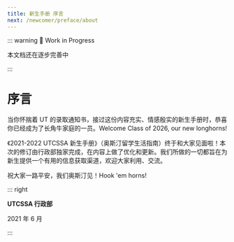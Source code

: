 ```yaml
---
title: 新生手册 序言
next: /newcomer/preface/about
---
```


::: warning 🚧 Work in Progress

本文档还在逐步完善中

:::

# 序言

当你怀揣着 UT 的录取通知书，接过这份内容充实、情感殷实的新生手册时，恭喜你已经成为了长角牛家庭的一员。Welcome Class of 2026, our new longhorns!

《2021-2022 UTCSSA 新生手册》（奥斯汀留学生活指南）终于和大家见面啦！本次的修订由行政部独家完成，在内容上做了优化和更新。我们所做的一切都旨在为新生提供一个有用的信息获取渠道，欢迎大家利用、交流。

祝大家一路平安，我们奥斯汀见！Hook 'em horns!

::: right

**UTCSSA 行政部**

2021 年 6 月

:::
